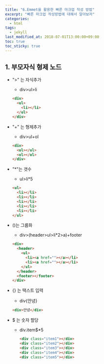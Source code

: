 ```yaml
---
title: "6.Emmet을 활용한 빠른 마크업 작성 방법"
excerpt: "빠른 마크업 작성방법에 대해서 알아보자"
categories:
  - html
tags:
  - jekyll
last_modified_at: 2018-07-01T13:00:00+09:00
toc: true
toc_sticky: true
---
```


## 1. 부모자식 형제 노드

- ">" 는 자식추가

  - div>ul>li

  ```html
  <div>
    <ul>
      <li></li>
    </ul>
  </div>
  ```

- "+" 는 형제추가

  - div>ul+ol

  ```html
  <div>
    <ul></ul>
    <ol></ol>
  </div>
  ```

* "\*"는 갯수

  - ul>li\*5

  ```html
  <ul>
    <li></li>
    <li></li>
    <li></li>
    <li></li>
    <li></li>
  </ul>
  ```

* ()는 그룹화

  - div>(header>ul>li\*2>a)+footer

  ```html
  <div>
    <header>
      <ul>
        <li><a href=""></a></li>
        <li><a href=""></a></li>
      </ul>
    </header>
    <footer></footer>
  </div>
  ```

- {} 는 택스트 입력

  - div{안녕}

  ```html
  <div>안녕</div>
  ```

* \$ 는 숫자 할당

  - div.item\$\*5

    ```html
    <div class="item1"></div>
    <div class="item2"></div>
    <div class="item3"></div>
    <div class="item4"></div>
    <div class="item5"></div>
    ```
